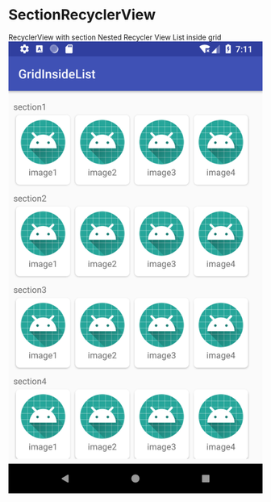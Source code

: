 # SectionRecyclerView
RecyclerView with section
Nested Recycler View
List inside grid
![alt text](https://github.com/waiphyoaungitman/SectionRecyclerView/blob/master/Screenshot_1543581716.png)
